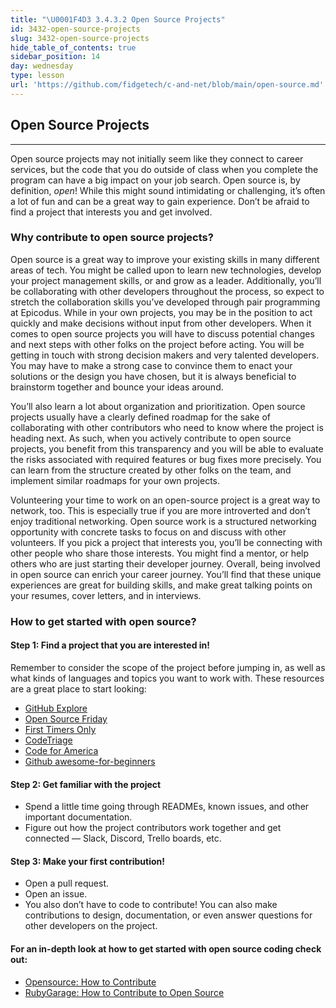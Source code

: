 ```yaml
---
title: "\U0001F4D3 3.4.3.2 Open Source Projects"
id: 3432-open-source-projects
slug: 3432-open-source-projects
hide_table_of_contents: true
sidebar_position: 14
day: wednesday
type: lesson
url: 'https://github.com/fidgetech/c-and-net/blob/main/open-source.md'
---
```


## Open Source Projects
---

Open source projects may not initially seem like they connect to career services, but the code that you do outside of class when you complete the program can have a big impact on your job search. Open source is, by definition, _open_! While this might sound intimidating or challenging, it’s often a lot of fun and can be a great way to gain experience. Don’t be afraid to find a project that interests you and get involved. 

### Why contribute to open source projects? 

Open source is a great way to improve your existing skills in many different areas of tech. You might be called upon to learn new technologies, develop your project management skills, or and grow  as a leader. Additionally, you’ll be collaborating with other developers throughout the process, so expect to stretch the collaboration skills you’ve developed through pair programming at Epicodus.  While in your own projects, you may be in the position to act quickly and make decisions without input from other developers. When it comes to open source projects you will have to discuss potential changes and next steps with other folks on the project before acting. You will be getting in touch with strong decision makers and very talented developers.  You may have to make a strong case to convince them to enact your solutions or the design you have chosen,  but it is always beneficial to brainstorm together and bounce your ideas around.

You’ll also learn a lot about organization and prioritization. Open source projects usually have a clearly defined roadmap for the sake of collaborating with other contributors who need to know where the project is heading next. As such, when you actively contribute to open source projects, you benefit from this transparency and you will be able to evaluate the risks associated with required features or bug fixes more precisely. You can learn from the structure created by other folks on the team, and implement similar roadmaps for your own projects. 

Volunteering your time to work on an open-source project is a great way to network, too. This is especially true if you are more introverted and don’t enjoy traditional networking. Open source work is a structured networking opportunity with concrete tasks to focus on and discuss with other volunteers.  If you pick a project that interests you, you’ll be connecting with other people who share those interests. You might find a mentor, or help others who are just starting their developer journey. Overall, being involved in open source can enrich your career journey. You’ll find that these unique experiences are great for building skills, and make great talking points on your resumes, cover letters, and in interviews. 

### How to get started with open source?

#### Step 1: Find a project that you are interested in! 

Remember to consider the scope of the project before jumping in, as well as what kinds of languages and topics you want to work with. 
These resources are a great place to start looking: 

* [GitHub Explore](https://github.com/explore/)
* [Open Source Friday](https://opensourcefriday.com/)
* [First Timers Only](https://www.firsttimersonly.com/)
* [CodeTriage](https://www.codetriage.com/)
* [Code for America](https://www.codeforamerica.org/)
* [Github awesome-for-beginners](https://github.com/MunGell/awesome-for-beginners#c-1)

#### Step 2: Get familiar with the project

* Spend a little time going through READMEs, known issues, and other important documentation. 
* Figure out how the project contributors work together and get connected — Slack, Discord, Trello boards, etc. 

#### Step 3:  Make your first contribution!

* Open a pull request.
* Open an issue.  
* You also don’t have to code to contribute! You can also make contributions to design, documentation, or even answer questions for other developers on the project. 

#### For an in-depth look at how to get started with open source coding check out: 

* [Opensource: How to Contribute](https://opensource.guide/how-to-contribute/)
* [RubyGarage: How to Contribute to Open Source](https://rubygarage.org/blog/how-contribute-to-open-source-projects)

